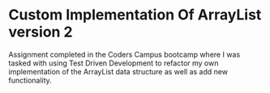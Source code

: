 # Custom Implementation Of ArrayList version 2

Assignment completed in the Coders Campus bootcamp where I was tasked with using Test Driven Development to refactor my own implementation of the ArrayList data structure as well as add new functionality.
